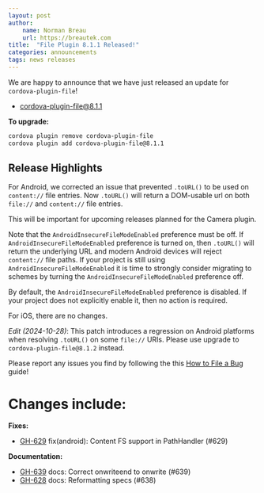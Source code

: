 ```yaml
---
layout: post
author:
    name: Norman Breau
    url: https://breautek.com
title:  "File Plugin 8.1.1 Released!"
categories: announcements
tags: news releases
---
```


We are happy to announce that we have just released an update for `cordova-plugin-file`!

* [cordova-plugin-file@8.1.1](https://www.npmjs.com/package/cordova-plugin-file)

**To upgrade:**

```bash
cordova plugin remove cordova-plugin-file
cordova plugin add cordova-plugin-file@8.1.1
```

## Release Highlights

For Android, we corrected an issue that prevented `.toURL()` to be used on `content://` file entries. Now `.toURL()` will return a DOM-usable url on both `file://` and `content://` file entries.

This will be important for upcoming releases planned for the Camera plugin.

Note that the `AndroidInsecureFileModeEnabled` preference must be off. If `AndroidInsecureFileModeEnabled` preference is turned on, then `.toURL()` will return the underlying URL and modern Android devices will reject `content://` file paths. If your project is still using `AndroidInsecureFileModeEnabled` it is time to strongly consider migrating to schemes by turning the `AndroidInsecureFileModeEnabled` preference off.

By default, the `AndroidInsecureFileModeEnabled` preference is disabled. If your project does not explicitly enable it, then no action is required.

For iOS, there are no changes.

_Edit (2024-10-28)_: This patch introduces a regression on Android platforms when resolving `.toURL()` on some `file://` URIs. Please use upgrade to `cordova-plugin-file@8.1.2` instead.

Please report any issues you find by following the this [How to File a Bug](https://github.com/apache/cordova#filing-a-bug) guide!

<!--more-->
# Changes include:

**Fixes:**
* [GH-629](https://github.com/apache/cordova-plugin-file/pull/629) fix(android): Content FS support in PathHandler (#629)

**Documentation:**
* [GH-639](https://github.com/apache/cordova-plugin-file/pull/639) docs: Correct onwriteend to onwrite (#639)
* [GH-628](https://github.com/apache/cordova-plugin-file/pull/638) docs: Reformatting specs (#638)
